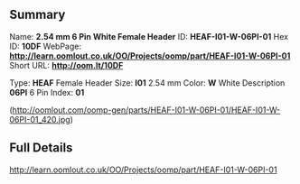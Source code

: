 

 ## Summary
Name: __2.54 mm 6 Pin White Female Header__
ID: __HEAF-I01-W-06PI-01__
Hex ID: __10DF__
WebPage: __http://learn.oomlout.co.uk/OO/Projects/oomp/part/HEAF-I01-W-06PI-01__
Short URL: __http://oom.lt/10DF__

Type: __HEAF__ Female Header 
Size: __I01__ 2.54 mm 
Color: __W__ White 
Description __06PI__ 6 Pin 
Index: __01__


(http://oomlout.com/oomp-gen/parts/HEAF-I01-W-06PI-01/HEAF-I01-W-06PI-01_420.jpg)


 ## Full Details
 http://learn.oomlout.co.uk/OO/Projects/oomp/part/HEAF-I01-W-06PI-01














